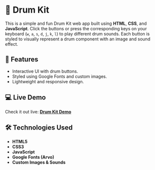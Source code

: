 # 🥁 Drum Kit

This is a simple and fun Drum Kit web app built using **HTML**, **CSS**, and **JavaScript**. Click the buttons or press the corresponding keys on your keyboard (`w`, `a`, `s`, `d`, `j`, `k`, `l`) to play different drum sounds. Each button is styled to visually represent a drum component with an image and sound effect.


## 🚀 Features

- Interactive UI with drum buttons.
- Styled using Google Fonts and custom images.
- Lightweight and responsive design.


## 💻 Live Demo

Check it out live: [**Drum Kit Demo**](https://abdullahali785.github.io/Drum/)


## 🛠️ Technologies Used

- **HTML5**
- **CSS3**
- **JavaScript**
- **Google Fonts (Arvo)**
- **Custom Images & Sounds**

